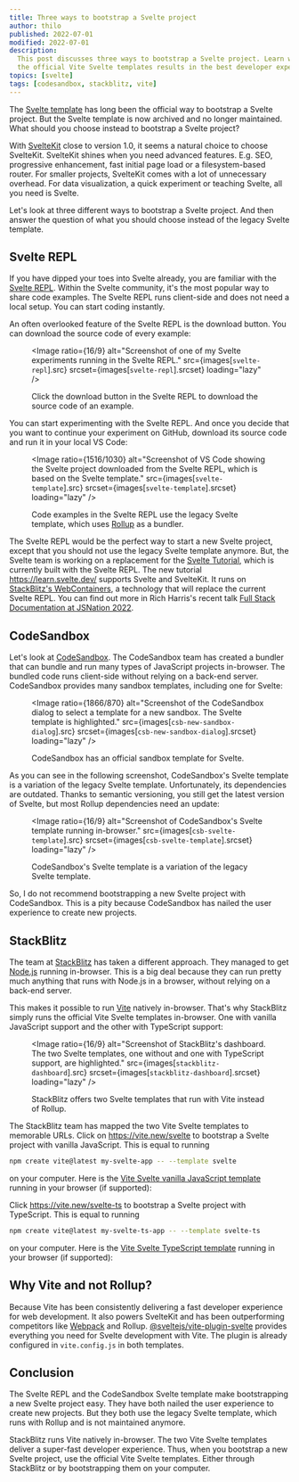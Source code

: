 ```yaml
---
title: Three ways to bootstrap a Svelte project
author: thilo
published: 2022-07-01
modified: 2022-07-01
description:
  This post discusses three ways to bootstrap a Svelte project. Learn why using
  the official Vite Svelte templates results in the best developer experience.
topics: [svelte]
tags: [codesandbox, stackblitz, vite]
---
```


<script>
  import Image from '$lib/components/image.svelte';
  import VanillaExample from './_example/js/stackblitz.svelte';
  import TypeScriptExample from './_example/ts/stackblitz.svelte';

  // Provided by page endpoint.
  export let images;
</script>

The [Svelte template](https://github.com/sveltejs/template) has long been the
official way to bootstrap a Svelte project. But the Svelte template is now
archived and no longer maintained. What should you choose instead to bootstrap a
Svelte project?

With [SvelteKit](https://kit.svelte.dev/) close to version 1.0, it seems a
natural choice to choose SvelteKit. SvelteKit shines when you need advanced
features. E.g. SEO, progressive enhancement, fast initial page load or a
filesystem-based router. For smaller projects, SvelteKit comes with a lot of
unnecessary overhead. For data visualization, a quick experiment or teaching
Svelte, all you need is Svelte.

Let's look at three different ways to bootstrap a Svelte project. And then
answer the question of what you should choose instead of the legacy Svelte
template.

## Svelte REPL

If you have dipped your toes into Svelte already, you are familiar with the
[Svelte REPL](https://svelte.dev/repl). Within the Svelte community, it's the
most popular way to share code examples. The Svelte REPL runs client-side and
does not need a local setup. You can start coding instantly.

An often overlooked feature of the Svelte REPL is the download button. You can
download the source code of every example:

<figure>

<Image ratio={16/9} alt="Screenshot of one of my Svelte experiments running in
the Svelte REPL." src={images[`svelte-repl`].src}
srcset={images[`svelte-repl`].srcset} loading="lazy" />

<figcaption>

Click the download button in the Svelte REPL to download the source code of an
example.

</figcaption>

</figure>

You can start experimenting with the Svelte REPL. And once you decide that you
want to continue your experiment on GitHub, download its source code and run it
in your local VS Code:

<figure>

<Image ratio={1516/1030} alt="Screenshot of VS Code showing the Svelte project
downloaded from the Svelte REPL, which is based on the Svelte template."
src={images[`svelte-template`].src} srcset={images[`svelte-template`].srcset}
loading="lazy" />

<figcaption>

Code examples in the Svelte REPL use the legacy Svelte template, which uses
[Rollup](https://rollupjs.org/guide/en/) as a bundler.

</figcaption>

</figure>

The Svelte REPL would be the perfect way to start a new Svelte project, except
that you should not use the legacy Svelte template anymore. But, the Svelte team
is working on a replacement for the
[Svelte Tutorial](https://svelte.dev/tutorial), which is currently built with
the Svelte REPL. The new tutorial https://learn.svelte.dev/ supports Svelte and
SvelteKit. It runs on
[StackBlitz's WebContainers](https://blog.stackblitz.com/posts/introducing-webcontainers/),
a technology that will replace the current Svelte REPL. You can find out more in
Rich Harris's recent talk
[Full Stack Documentation at JSNation 2022](https://www.youtube.com/watch?v=RwBolXX9Pis).

## CodeSandbox

Let's look at [CodeSandbox](https://codesandbox.io/). The CodeSandbox team has
created a bundler that can bundle and run many types of JavaScript projects
in-browser. The bundled code runs client-side without relying on a back-end
server. CodeSandbox provides many sandbox templates, including one for Svelte:

<figure>

<Image ratio={1866/870} alt="Screenshot of the CodeSandbox dialog to select a
template for a new sandbox. The Svelte template is highlighted."
src={images[`csb-new-sandbox-dialog`].src}
srcset={images[`csb-new-sandbox-dialog`].srcset} loading="lazy" />

<figcaption>

CodeSandbox has an official sandbox template for Svelte.

</figcaption>

</figure>

As you can see in the following screenshot, CodeSandbox's Svelte template is a
variation of the legacy Svelte template. Unfortunately, its dependencies are
outdated. Thanks to semantic versioning, you still get the latest version of
Svelte, but most Rollup dependencies need an update:

<figure>

<Image ratio={16/9} alt="Screenshot of CodeSandbox's Svelte template running
in-browser." src={images[`csb-svelte-template`].src}
srcset={images[`csb-svelte-template`].srcset} loading="lazy" />

<figcaption>

CodeSandbox's Svelte template is a variation of the legacy Svelte template.

</figcaption>

</figure>

So, I do not recommend bootstrapping a new Svelte project with CodeSandbox. This
is a pity because CodeSandbox has nailed the user experience to create new
projects.

## StackBlitz

The team at [StackBlitz](https://stackblitz.com/) has taken a different
approach. They managed to get [Node.js](https://nodejs.org/en/) running
in-browser. This is a big deal because they can run pretty much anything that
runs with Node.js in a browser, without relying on a back-end server.

This makes it possible to run [Vite](https://vitejs.dev/) natively in-browser.
That's why StackBlitz simply runs the official Vite Svelte templates in-browser.
One with vanilla JavaScript support and the other with TypeScript support:

<figure>

<Image ratio={16/9} alt="Screenshot of StackBlitz's dashboard. The two Svelte
templates, one without and one with TypeScript support, are highlighted."
src={images[`stackblitz-dashboard`].src}
srcset={images[`stackblitz-dashboard`].srcset} loading="lazy" />

<figcaption>

StackBlitz offers two Svelte templates that run with Vite instead of Rollup.

</figcaption>

</figure>

The StackBlitz team has mapped the two Vite Svelte templates to memorable URLs.
Click on https://vite.new/svelte to bootstrap a Svelte project with vanilla
JavaScript. This is equal to running

```bash
npm create vite@latest my-svelte-app -- --template svelte
```

on your computer. Here is the
[Vite Svelte vanilla JavaScript template](https://github.com/vitejs/vite/tree/main/packages/create-vite/template-svelte)
running in your browser (if supported):

<VanillaExample />

Click https://vite.new/svelte-ts to bootstrap a Svelte project with TypeScript.
This is equal to running

```bash
npm create vite@latest my-svelte-ts-app -- --template svelte-ts
```

on your computer. Here is the
[Vite Svelte TypeScript template](https://github.com/vitejs/vite/tree/main/packages/create-vite/template-svelte-ts)
running in your browser (if supported):

<TypeScriptExample />

## Why Vite and not Rollup?

Because Vite has been consistently delivering a fast developer experience for
web development. It also powers SvelteKit and has been outperforming competitors
like [Webpack](https://webpack.js.org/) and Rollup.
[@sveltejs/vite-plugin-svelte](https://github.com/sveltejs/vite-plugin-svelte)
provides everything you need for Svelte development with Vite. The plugin is
already configured in `vite.config.js` in both templates.

## Conclusion

The Svelte REPL and the CodeSandbox Svelte template make bootstrapping a new
Svelte project easy. They have both nailed the user experience to create new
projects. But they both use the legacy Svelte template, which runs with Rollup
and is not maintained anymore.

StackBlitz runs Vite natively in-browser. The two Vite Svelte templates deliver
a super-fast developer experience. Thus, when you bootstrap a new Svelte
project, use the official Vite Svelte templates. Either through StackBlitz or by
bootstrapping them on your computer.
